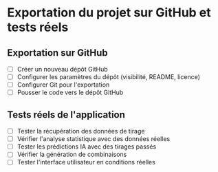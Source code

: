 # Exportation du projet sur GitHub et tests réels

## Exportation sur GitHub
- [ ] Créer un nouveau dépôt GitHub
- [ ] Configurer les paramètres du dépôt (visibilité, README, licence)
- [ ] Configurer Git pour l'exportation
- [ ] Pousser le code vers le dépôt GitHub

## Tests réels de l'application
- [ ] Tester la récupération des données de tirage
- [ ] Vérifier l'analyse statistique avec des données réelles
- [ ] Tester les prédictions IA avec des tirages passés
- [ ] Vérifier la génération de combinaisons
- [ ] Tester l'interface utilisateur en conditions réelles
